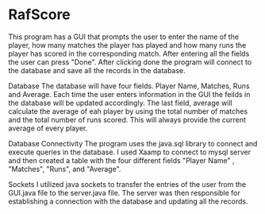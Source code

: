 # RafScore
This program has a GUI that prompts the user to enter the name of the player, how many matches the player has played and how many runs the player has scored in the corresponding match. After entering all the fields the user can press "Done". After clicking done the program will connect to the database and save all the records in the database. 

Database 
The database will have four fields. Player Name, Matches, Runs and Average. Each time the user enters information in the GUI the feilds in the database will be updated accordingly. The last field, average will calculate the average of eah player by using the total number of matches and the total number of runs scored. This will always provide the current average of every player.

Database Connectivity
The program uses the java.sql library to connect and execute queries in the database. I used Xaamp to connect to mysql server and then created a table with the four different fields "Player Name" , "Matches", "Runs", and "Average". 

Sockets
I utilized java sockets to transfer the entries of the user from the GUI.java file to the server.java file. The server was then responsible for establishing a connection with the database and updating all the records.   







